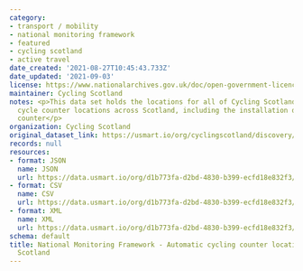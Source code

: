```yaml
---
category:
- transport / mobility
- national monitoring framework
- featured
- cycling scotland
- active travel
date_created: '2021-08-27T10:45:43.733Z'
date_updated: '2021-09-03'
license: https://www.nationalarchives.gov.uk/doc/open-government-licence/version/3/
maintainer: Cycling Scotland
notes: <p>This data set holds the locations for all of Cycling Scotland's permanent
  cycle counter locations across Scotland, including the installation date of each
  counter</p>
organization: Cycling Scotland
original_dataset_link: https://usmart.io/org/cyclingscotland/discovery/discovery-view-detail/14227968-8ed5-4caf-a5cb-2dbc3539100f
records: null
resources:
- format: JSON
  name: JSON
  url: https://data.usmart.io/org/d1b773fa-d2bd-4830-b399-ecfd18e832f3/resource?resourceGUID=79e31b87-fbd8-4cc7-b0fb-bd8cf56beba3
- format: CSV
  name: CSV
  url: https://data.usmart.io/org/d1b773fa-d2bd-4830-b399-ecfd18e832f3/resource?resourceGUID=dd1d4f08-6aba-4e14-abfd-3d6e6d79b811
- format: XML
  name: XML
  url: https://data.usmart.io/org/d1b773fa-d2bd-4830-b399-ecfd18e832f3/resource?resourceGUID=38d63877-40f3-462d-92b7-91685f20c22d
schema: default
title: National Monitoring Framework - Automatic cycling counter locations - Cycling
  Scotland
---
```

